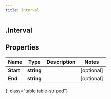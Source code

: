 ```yaml
---
title: Interval
---
```

## .Interval

## Properties

|Name | Type | Description | Notes|
|------------ | ------------- | ------------- | -------------|
| **Start** | **string** |  | [optional] |
| **End** | **string** |  | [optional] |
{: class="table table-striped"}


